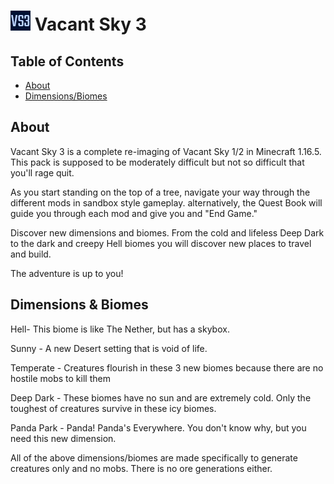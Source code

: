 # ![icon](https://github.com/Drakma/VacantSky3/blob/master/icons/VS3-32.png?raw=true) Vacant Sky 3


## Table of Contents

- [About](#about)
- [Dimensions/Biomes](#dims)

## About <a name = "about"></a>

Vacant Sky 3 is a complete re-imaging of Vacant Sky 1/2 in Minecraft 1.16.5.  This pack is supposed to be moderately difficult but not so difficult that you'll rage quit.

As you start standing on the top of a tree, navigate your way through the different mods in sandbox style gameplay.  alternatively, the Quest Book will guide you through each mod and give you and "End Game."

Discover new dimensions and biomes.  From the cold and lifeless Deep Dark to the dark and creepy Hell biomes you will discover new places to travel and build.

The adventure is up to you!

## Dimensions & Biomes <a name = "dims"></a>

Hell- This biome is like The Nether, but has a skybox.

Sunny - A new Desert setting that is void of life.

Temperate - Creatures flourish in these 3 new biomes because there are no hostile mobs to kill them

Deep Dark - These biomes have no sun and are extremely cold.  Only the toughest of creatures survive in these icy biomes.

Panda Park - Panda! Panda's Everywhere.  You don't know why, but you need this new dimension.

All of the above dimensions/biomes are made specifically to generate creatures only and no mobs.  There is no ore generations either.


